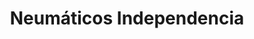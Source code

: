---
title: "Neumáticos Independencia"
url: /ciudad-autonoma-de-buenos-aires/neumaticos-independencia/
shop: Reifen
---